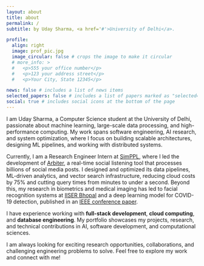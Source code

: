 ```yaml
---
layout: about
title: about
permalink: /
subtitle: by Uday Sharma, <a href='#'>University of Delhi</a>.

profile:
  align: right
  image: prof_pic.jpg
  image_circular: false # crops the image to make it circular
  # more_info: >
  #   <p>555 your office number</p>
  #   <p>123 your address street</p>
  #   <p>Your City, State 12345</p>

news: false # includes a list of news items
selected_papers: false # includes a list of papers marked as "selected={true}"
social: true # includes social icons at the bottom of the page
---
```


I am Uday Sharma, a Computer Science student at the University of Delhi, passionate about machine learning, large-scale data processing, and high-performance computing. My work spans software engineering, AI research, and system optimization, where I focus on building scalable architectures, designing ML pipelines, and working with distributed systems.

Currently, I am a Research Engineer Intern at [SimPPL](https://simppl.org), where I led the development of [Arbiter](https://arbiter.simppl.org), a real-time social listening tool that processes billions of social media posts. I designed and optimized its data pipelines, ML-driven analytics, and vector search infrastructure, reducing cloud costs by 75% and cutting query times from minutes to under a second. Beyond this, my research in biometrics and medical imaging has led to facial recognition systems at [IISER Bhopal]() and a deep learning model for COVID-19 detection, published in an [IEEE conference paper]().

I have experience working with **full-stack development**, **cloud computing**, and **database engineering**. My portfolio showcases my projects, research, and technical contributions in AI, software development, and computational sciences.

I am always looking for exciting research opportunities, collaborations, and challenging engineering problems to solve. Feel free to explore my work and connect with me!